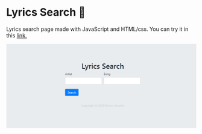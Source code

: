 # Lyrics Search 🎼


Lyrics search page made with JavaScript and HTML/css.
You can try it in this [link.](https://amorimcode.github.io/lyricssearch/)



![](https://github.com/amorimcode/lyricssearch/blob/master/media/Screenshot%202020-12-30%20172334.png?raw=true)
